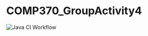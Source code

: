 # COMP370_GroupActivity4

![Java CI Workflow](https://github.com/<jmartinez-29>/<COMP370_GroupActivity4>/actions/workflows/<maven.yml>/badge.svg)
